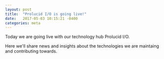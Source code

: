 ```yaml
---
layout: post
title:  "Prolucid I/O is going live!"
date:   2017-05-03 10:15:21 -0400
categories: meta
---
```


Today we are going live with our technology hub Prolucid I/O.

Here we'll share news and insights about the technologies we are maintaing and contributing towards.